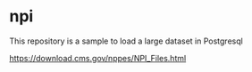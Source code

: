 # npi

This repository is a sample to load a large dataset in Postgresql 


https://download.cms.gov/nppes/NPI_Files.html

